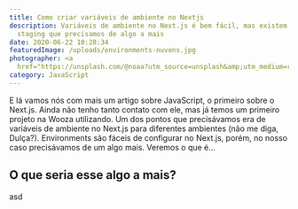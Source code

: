 ```yaml
---
title: Como criar variáveis de ambiente no Nextjs
description: Variáveis de ambiente no Next.js é bem fácil, mas existem casos com
  staging que precisamos de algo a mais
date: 2020-06-22 10:28:34
featuredImage: /uploads/environments-nuvens.jpg
photographer: <a
  href="https://unsplash.com/@noaa?utm_source=unsplash&amp;utm_medium=referral&amp;utm_content=creditCopyText">NOAA</a>
category: JavaScript
---
```

E lá vamos nós com mais um artigo sobre JavaScript, o primeiro sobre o Next.js. Ainda não tenho tanto contato com ele, mas já temos um primeiro projeto na Wooza utilizando. Um dos pontos que precisávamos era de variáveis de ambiente no Next.js para diferentes ambientes (não me diga, Dulça?). Environments são fáceis de configurar no Next.js, porém, no nosso caso precisávamos de um algo mais. Veremos o que é...

## O que seria esse algo a mais?

asd
